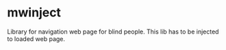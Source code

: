 # mwinject

Library for navigation web page for blind people. This lib has to be injected to loaded web page. 

